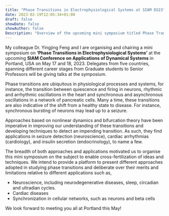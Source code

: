 ```yaml
---
title: "Phase Transitions in Electrophysiological Systems at SIAM DS23"
date: 2023-02-19T12:05:34+01:00
draft: false
showDate: false
showAuthor: false
Description: "Overview of the upcoming mini symposium titled Phase Transitions in Electrophysiological Systems to be hosted at the SIAM Conference on Applications of Dynamical Systems"
---
```


My colleague Dr. Yingjing Feng and I are organising and chairing a mini symposium on **‘Phase Transitions in Electrophysiological Systems’** at the upcoming **SIAM Conference on Applications of Dynamical Systems** in Portland, USA on May 17 and 18, 2023. Delegates from five countries, spanning different career stages from Graduate students to Senior Professors will be giving talks at the symposium. 

Phase transitions are ubiquitous in physiological processes and systems, for instance, the transition between quiescence and firing in neurons, rhythmic and arrhythmic oscillations in the heart and synchronous and asynchronous oscillations in a network of pancreatic cells. Many a time, these transitions are also indicative of the shift from a healthy state to disease. For instance, synchronous bursting of neurons may lead up to a seizure. 

Approaches based on nonlinear dynamics and bifurcation theory have been imperative in improving our understanding of these transitions and developing techniques to detect an impending transition. As such, they find applications in seizure detection (neuroscience), cardiac arrhythmias (cardiology), and insulin secretion (endocrinology), to name a few.

The breadth of both approaches and applications motivated us to organise this mini symposium on the subject to enable cross-fertilization of ideas and techniques. We intend to provide a platform to present different approaches adopted in studying phase transitions and deliberate over their merits and limitations relative to different applications such as,
- Neuroscience, including neurodegenerative diseases, sleep, circadian and ultradian cycles.
- Cardiac diseases
- Synchronization in cellular networks, such as neurons and beta cells

We look forward to meeting you all at Portland this May!

